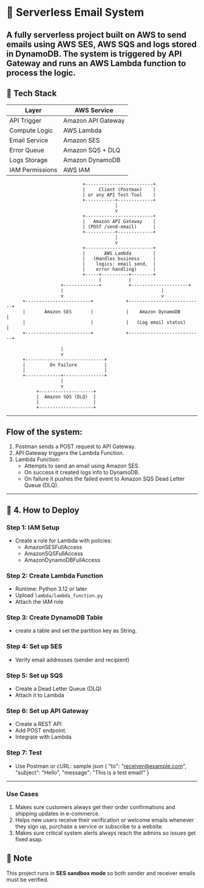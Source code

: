 # 📧 Serverless Email System

A fully serverless project built on AWS to send emails using AWS SES, AWS SQS and logs stored in DynamoDB. The system is triggered by API Gateway and runs an AWS Lambda function to process the logic.
---

## 🧰 Tech Stack

| Layer            | AWS Service         |
|------------------|---------------------|
| API Trigger      | Amazon API Gateway  |
| Compute Logic    | AWS Lambda          |
| Email Service    | Amazon SES          |
| Error Queue      | Amazon SQS + DLQ    |
| Logs Storage     | Amazon DynamoDB     |
| IAM Permissions  | AWS IAM             |


                                +-------------------------+
                                |     Client (Postman)    |
                                | or any API Test Tool    |
                                +-----------+-------------+
                                            |
                                            v
                                +-------------------------+
                                |   Amazon API Gateway    |
                                | (POST /send-email)      |
                                +-----------+-------------+
                                            |
                                            v
                                +-------------------------+
                                |       AWS Lambda        |
                                |   (Handles business     |
                                |    logics: email send,  |
                                |    error handling)      |
                                +-----+----------+--------+
                                      |          |
                        +-------------+          +---------------------+
                        |                                    |         
                        v                                    v         
          +------------------------+            +---------------------------+
          |       Amazon SES       |            |    Amazon DynamoDB        |
          |                        |            |   (Log email status)      |
          +------------------------+            +---------------------------+

                        |
                        v
          +-----------------------------+
          |         On Failure          |
          |                             |
          +-------------+---------------+
                        |
                        v
               +--------------------+
               |  Amazon SQS (DLQ)  |
               |                    |
               +--------------------+
---                        

## Flow of the system:
1. Postman sends a POST request to API Gateway.
2. API Gateway triggers the Lambda Function.
3. Lambda Function:
   - Attempts to send an email using Amazon SES.
   - On success it created logs info to DynamoDB.
   - On failure it pushes the failed event to Amazon SQS Dead Letter Queue (DLQ).

---  

## 🚀 4. How to Deploy

### Step 1: IAM Setup
- Create a role for Lambda with policies:
  - AmazonSESFullAccess
  - AmazonSQSFullAccess
  - AmazonDynamoDBFullAccess

### Step 2: Create Lambda Function
- Runtime: Python 3.12 or later
- Upload `lambda/lambda_function.py`
- Attach the IAM role

### Step 3: Create DynamoDB Table
- create a table and set the partition key as String.

### Step 4: Set up SES
- Verify email addresses (sender and recipient)

### Step 5: Set up SQS
- Create a Dead Letter Queue (DLQ)
- Attach it to Lambda

### Step 6: Set up API Gateway
- Create a REST API
- Add POST endpoint.
- Integrate with Lambda

### Step 7: Test
- Use Postman or cURL:
sample json
{
  "to": "receiver@example.com",
  "subject": "Hello",
  "message": "This is a test email!"
}


---

### Use Cases
1. Makes sure customers always get their order confirmations and shipping updates in e-commerce.
2. Helps new users receive their verification or welcome emails whenever they sign up, purchase a service or subscribe to a website.
3. Makes sure critical system alerts always reach the admins so issues get fixed asap.

## 📢 Note
This project runs in **SES sandbox mode** so both sender and receiver emails must be verified.



  
